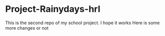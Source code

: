 # Project-Rainydays-hrl
This is the second repo of my school project.
I hope it works 
Here is some more changes or not

